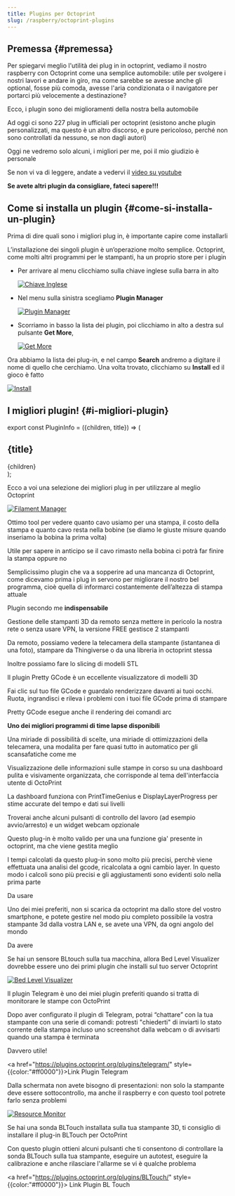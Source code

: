 ```yaml
---
title: Plugins per Octoprint
slug: /raspberry/octoprint-plugins
---
```


## Premessa {#premessa}

Per spiegarvi meglio l'utilità dei plug in in octoprint, vediamo il nostro raspberry con Octoprint come una semplice automobile: utile per svolgere i nostri lavori e andare in giro, ma come sarebbe se avesse anche gli optional, fosse più comoda, avesse l'aria condizionata o il navigatore per portarci più velocemente a destinazione?

Ecco, i plugin sono dei miglioramenti della nostra bella automobile

Ad oggi ci sono 227 plug in ufficiali per octoprint (esistono anche plugin personalizzati, ma questo è un altro discorso, e pure pericoloso, perché non sono controllati da nessuno, se non dagli autori)

Oggi ne vedremo solo alcuni, i migliori per me, poi il mio giudizio è personale

Se non vi va di leggere, andate a vedervi il [video su youtube](https://www.youtube.com/watch?v=n4Lk35F1wP8&t=259s&pp=sAQA)

**Se avete altri plugin da consigliare, fateci sapere!!!**

## Come si installa un plugin {#come-si-installa-un-plugin}

Prima di dire quali sono i migliori plug in, è importante capire come installarli

L’installazione dei singoli plugin è un’operazione molto semplice. Octoprint, come molti altri programmi per le stampanti, ha un proprio store per i plugin

* Per arrivare al menu clicchiamo sulla chiave inglese sulla barra in alto
  
  [ ![Chiave Inglese](/img/chiaveInglese.PNG) ](/img/chiaveInglese.PNG)

* Nel menu sulla sinistra scegliamo **Plugin Manager**

  [ ![Plugin Manager](/img/foto1.jpg) ](/img/foto1.jpg)


* Scorriamo in basso la lista dei plugin, poi clicchiamo in alto a destra sul pulsante **Get More**,

  [ ![Get More](/img/foto2.PNG) ](/img/foto2.PNG)

Ora abbiamo la lista dei plug-in, e nel campo **Search** andremo a digitare il nome di quello che cerchiamo. Una volta trovato, clicchiamo su **Install** ed il gioco è fatto

  [ ![Install](/img/foto3.PNG) ](/img/foto3.PNG)

## I migliori plugin! {#i-migliori-plugin}

export const PluginInfo = ({children, title}) => (
  <div
    style={{
      backgroundColor: '#64d4ed',
      borderRadius: '5px',
      color: '#000000',
      padding: '30px',
      margin: '10px',
    }}>
    <h2 style={{
        color:'#fff'
    }}>{title}</h2>
    {children}
  </div>
);

Ecco a voi una selezione dei migliori plug in per utilizzare al meglio Octoprint

<PluginInfo title="Octoprint-FilamentManager">

  [ ![Filament Manager](/img/filamentManager.PNG) ](/img/filamentManager.PNG)

Ottimo tool per vedere quanto cavo usiamo per una stampa, il costo della stampa e quanto cavo resta nella bobine (se diamo le giuste misure quando inseriamo la bobina la prima volta)

Utile per sapere in anticipo se il cavo rimasto nella bobina ci potrà far finire la stampa oppure no

</PluginInfo>


<PluginInfo title="Display Layer Progress">

Semplicissimo plugin che va a sopperire ad una mancanza di Octoprint, come dicevamo prima i plug in servono per migliorare il nostro bel programma, cioè quella di informarci costantemente dell’altezza di stampa attuale
</PluginInfo>

<PluginInfo title="AstroPrint">

Plugin secondo me **indispensabile**

Gestione delle stampanti 3D da remoto senza mettere in pericolo la nostra rete o senza usare VPN, la versione FREE gestisce 2 stampanti

Da remoto, possiamo vedere la telecamera della stampante (istantanea di una foto), stampare da Thingiverse o da una libreria in octoprint stessa 

Inoltre possiamo fare lo slicing di modelli STL

</PluginInfo>

<PluginInfo title="OctoPrint-PrettyGCode">

Il plugin Pretty GCode è un eccellente visualizzatore di modelli 3D

Fai clic sul tuo file GCode e guardalo renderizzare davanti ai tuoi occhi. Ruota, ingrandisci e rileva i problemi con i tuoi file GCode prima di stampare 

Pretty GCode esegue anche il rendering dei comandi arc
</PluginInfo>


<PluginInfo title="Octolapse">

**Uno dei migliori programmi di time lapse disponibili**

Una miriade di possibilità di scelte, una miriade di ottimizzazioni della telecamera, una modalita per fare quasi tutto in automatico per gli scansafatiche come me

</PluginInfo>

<PluginInfo title="OctoPrint-Dashboard">

Visualizzazione delle informazioni sulle stampe in corso su una dashboard pulita e visivamente organizzata, che corrisponde al tema dell'interfaccia utente di OctoPrint

La dashboard funziona con PrintTimeGenius e DisplayLayerProgress per stime accurate del tempo e dati sui livelli 

Troverai anche alcuni pulsanti di controllo del lavoro (ad esempio avvio/arresto) e un widget webcam opzionale
</PluginInfo>


<PluginInfo title="PrintTimeGenius">

Questo plug-in è molto valido per una una funzione gia' presente in octoprint, ma che viene gestita meglio

I tempi calcolati da questo plug-in sono molto più precisi, perchè viene effettuata una analisi del gcode, ricalcolata a ogni cambio layer. In questo modo i calcoli sono più precisi e gli aggiustamenti sono evidenti solo nella prima parte

Da usare
</PluginInfo>

<PluginInfo title="Octopod">

Uno dei miei preferiti, non si scarica da octoprint ma dallo store del vostro smartphone, e potete gestire nel modo piu completo possibile la vostra stampante 3d dalla vostra LAN e, se avete una VPN, da ogni angolo del mondo

Da avere
</PluginInfo>

<PluginInfo title="Bed Level Visualizer">

Se hai un sensore BLtouch  sulla tua macchina, allora Bed Level Visualizer dovrebbe essere uno dei primi plugin che installi sul tuo server Octoprint

[ ![Bed Level Visualizer](/img/bedLevelVisualizer.png) ](/img/bedLevelVisualizer.png)

</PluginInfo>

<PluginInfo title="Telegram">

Il plugin Telegram è uno dei miei plugin preferiti quando si tratta di monitorare le stampe con OctoPrint

Dopo aver configurato il plugin di Telegram, potrai “chattare” con la tua stampante con una serie di comandi: potresti "chiederti" di inviarti lo stato corrente della stampa incluso uno screenshot dalla webcam o di avvisarti quando una stampa è terminata

Davvero utile!

<a href="https://plugins.octoprint.org/plugins/telegram/" style={{color:"#ff0000"}}>Link Plugin Telegram</a>

</PluginInfo>

<PluginInfo title="Resource Monitor">

Dalla schermata non avete bisogno di presentazioni: non solo la stampante deve essere sottocontrollo, ma anche il raspberry e con questo tool potrete farlo senza problemi

[ ![Resource Monitor](/img/resourceMonitor.jpg) ](/img/resourceMonitor.jpg)

</PluginInfo>

<PluginInfo title="BL Touch">

Se hai una sonda BLTouch installata sulla tua stampante 3D, ti consiglio di installare il plug-in BLTouch per OctoPrint

Con questo plugin ottieni alcuni pulsanti che ti consentono di controllare la sonda BLTouch sulla tua stampante, eseguire un autotest, eseguire la calibrazione  e anche rilasciare l'allarme se vi è qualche problema

<a href="https://plugins.octoprint.org/plugins/BLTouch/" style={{color:"#ff0000"}}> Link Plugin BL Touch</a>


</PluginInfo>

